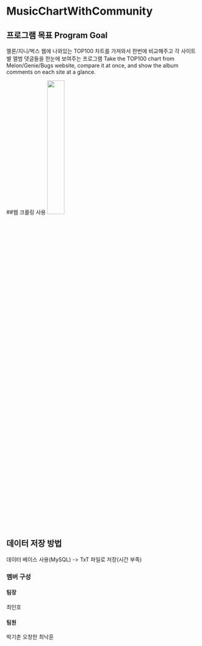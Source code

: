 # MusicChartWithCommunity

## 프로그램 목표 Program Goal
멜론/지니/벅스 웹에 나와있는 TOP100 차트를 가져와서 한번에 비교해주고 각 사이트별 앨범 댓글들을 한눈에 보여주는 프로그램
Take the TOP100 chart from Melon/Genie/Bugs website, compare it at once, and show the album comments on each site at a glance.

##웹 크롤링 사용
<img src="https://bit.ly/3jZxrBD" width="30%">

## 데이터 저장 방법
데이터 베이스 사용(MySQL) -> TxT 파일로 저장(시간 부족)

### 멤버 구성
#### 팀장
  최인호
#### 팀원
  박기춘
  오창한
  최낙훈
